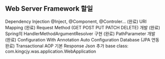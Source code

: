 Web Server Framework
할일
--

Dependency Injection @Inject, @Component, @Controler... (완료)
URI Mapping (완료)
Request Method (GET POST PUT PATCH DELETE) 개발 (완료)
Spring의 HandlerMethodArgumentResolver 구현 (완료)
PathParameter 개발 (완료)
Configuration With Annotation
Auto Configuration
Database (JPA 연동 완료)
Transactional AOP
기본 Response Json 추가
base class: com.kingcjy.was.application.WebApplication